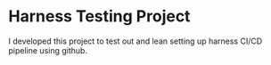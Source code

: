 # Harness Testing Project

I developed this project to test out and lean setting up harness CI/CD pipeline using github.